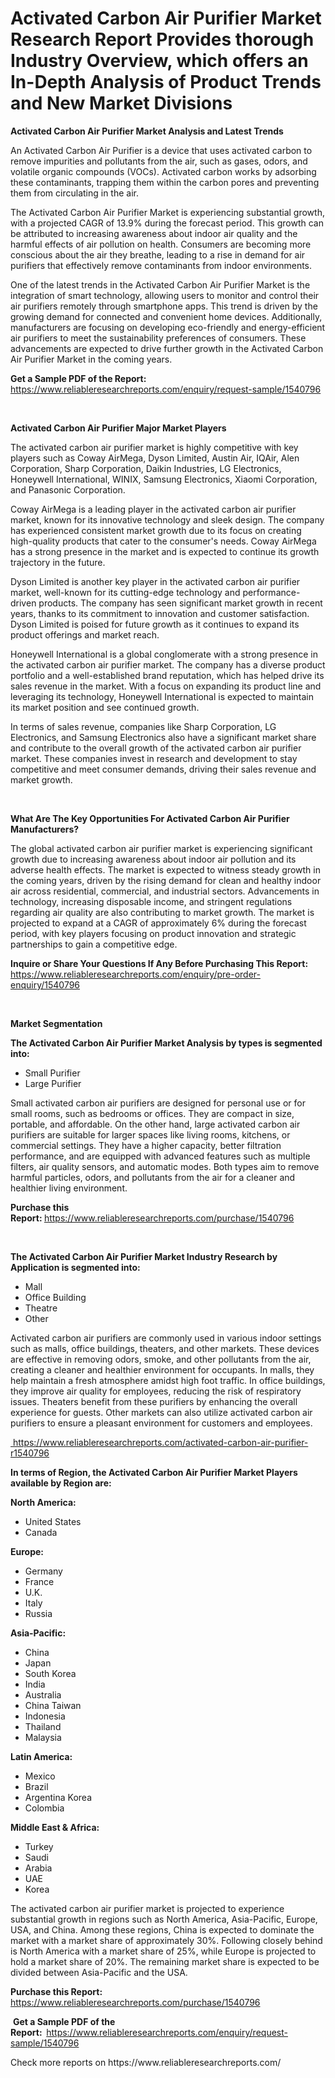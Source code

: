 <p><h1>Activated Carbon Air Purifier Market Research Report Provides thorough Industry Overview, which offers an In-Depth Analysis of Product Trends and New Market Divisions</h1></p><p><strong>Activated Carbon Air Purifier Market Analysis and Latest Trends</strong></p>
<p><p>An Activated Carbon Air Purifier is a device that uses activated carbon to remove impurities and pollutants from the air, such as gases, odors, and volatile organic compounds (VOCs). Activated carbon works by adsorbing these contaminants, trapping them within the carbon pores and preventing them from circulating in the air.</p><p>The Activated Carbon Air Purifier Market is experiencing substantial growth, with a projected CAGR of 13.9% during the forecast period. This growth can be attributed to increasing awareness about indoor air quality and the harmful effects of air pollution on health. Consumers are becoming more conscious about the air they breathe, leading to a rise in demand for air purifiers that effectively remove contaminants from indoor environments.</p><p>One of the latest trends in the Activated Carbon Air Purifier Market is the integration of smart technology, allowing users to monitor and control their air purifiers remotely through smartphone apps. This trend is driven by the growing demand for connected and convenient home devices. Additionally, manufacturers are focusing on developing eco-friendly and energy-efficient air purifiers to meet the sustainability preferences of consumers. These advancements are expected to drive further growth in the Activated Carbon Air Purifier Market in the coming years.</p></p>
<p><strong>Get a Sample PDF of the Report:&nbsp;</strong> <a href="https://www.reliableresearchreports.com/enquiry/request-sample/1540796">https://www.reliableresearchreports.com/enquiry/request-sample/1540796</a></p>
<p>&nbsp;</p>
<p><strong>Activated Carbon Air Purifier Major Market Players</strong></p>
<p><p>The activated carbon air purifier market is highly competitive with key players such as Coway AirMega, Dyson Limited, Austin Air, IQAir, Alen Corporation, Sharp Corporation, Daikin Industries, LG Electronics, Honeywell International, WINIX, Samsung Electronics, Xiaomi Corporation, and Panasonic Corporation.</p><p>Coway AirMega is a leading player in the activated carbon air purifier market, known for its innovative technology and sleek design. The company has experienced consistent market growth due to its focus on creating high-quality products that cater to the consumer's needs. Coway AirMega has a strong presence in the market and is expected to continue its growth trajectory in the future.</p><p>Dyson Limited is another key player in the activated carbon air purifier market, well-known for its cutting-edge technology and performance-driven products. The company has seen significant market growth in recent years, thanks to its commitment to innovation and customer satisfaction. Dyson Limited is poised for future growth as it continues to expand its product offerings and market reach.</p><p>Honeywell International is a global conglomerate with a strong presence in the activated carbon air purifier market. The company has a diverse product portfolio and a well-established brand reputation, which has helped drive its sales revenue in the market. With a focus on expanding its product line and leveraging its technology, Honeywell International is expected to maintain its market position and see continued growth.</p><p>In terms of sales revenue, companies like Sharp Corporation, LG Electronics, and Samsung Electronics also have a significant market share and contribute to the overall growth of the activated carbon air purifier market. These companies invest in research and development to stay competitive and meet consumer demands, driving their sales revenue and market growth.</p></p>
<p>&nbsp;</p>
<p><strong>What Are The Key Opportunities For Activated Carbon Air Purifier Manufacturers?</strong></p>
<p><p>The global activated carbon air purifier market is experiencing significant growth due to increasing awareness about indoor air pollution and its adverse health effects. The market is expected to witness steady growth in the coming years, driven by the rising demand for clean and healthy indoor air across residential, commercial, and industrial sectors. Advancements in technology, increasing disposable income, and stringent regulations regarding air quality are also contributing to market growth. The market is projected to expand at a CAGR of approximately 6% during the forecast period, with key players focusing on product innovation and strategic partnerships to gain a competitive edge.</p></p>
<p><strong>Inquire or Share Your Questions If Any Before Purchasing This Report:</strong> <a href="https://www.reliableresearchreports.com/enquiry/pre-order-enquiry/1540796">https://www.reliableresearchreports.com/enquiry/pre-order-enquiry/1540796</a></p>
<p>&nbsp;</p>
<p><strong>Market Segmentation</strong></p>
<p><strong>The Activated Carbon Air Purifier Market Analysis by types is segmented into:</strong></p>
<p><ul><li>Small Purifier</li><li>Large Purifier</li></ul></p>
<p><p>Small activated carbon air purifiers are designed for personal use or for small rooms, such as bedrooms or offices. They are compact in size, portable, and affordable. On the other hand, large activated carbon air purifiers are suitable for larger spaces like living rooms, kitchens, or commercial settings. They have a higher capacity, better filtration performance, and are equipped with advanced features such as multiple filters, air quality sensors, and automatic modes. Both types aim to remove harmful particles, odors, and pollutants from the air for a cleaner and healthier living environment.</p></p>
<p><strong>Purchase this Report:&nbsp;</strong><a href="https://www.reliableresearchreports.com/purchase/1540796">https://www.reliableresearchreports.com/purchase/1540796</a></p>
<p>&nbsp;</p>
<p><strong>The Activated Carbon Air Purifier Market Industry Research by Application is segmented into:</strong></p>
<p><ul><li>Mall</li><li>Office Building</li><li>Theatre</li><li>Other</li></ul></p>
<p><p>Activated carbon air purifiers are commonly used in various indoor settings such as malls, office buildings, theaters, and other markets. These devices are effective in removing odors, smoke, and other pollutants from the air, creating a cleaner and healthier environment for occupants. In malls, they help maintain a fresh atmosphere amidst high foot traffic. In office buildings, they improve air quality for employees, reducing the risk of respiratory issues. Theaters benefit from these purifiers by enhancing the overall experience for guests. Other markets can also utilize activated carbon air purifiers to ensure a pleasant environment for customers and employees.</p></p>
<p><a href="https://www.reliableresearchreports.com/activated-carbon-air-purifier-r1540796">&nbsp;https://www.reliableresearchreports.com/activated-carbon-air-purifier-r1540796</a></p>
<p><strong>In terms of Region, the Activated Carbon Air Purifier Market Players available by Region are:</strong></p>
<p>
    <p> <strong> North America: </strong>
        <ul>
            <li>United States</li>
            <li>Canada</li>
        </ul>
        </p> 
    <p> <strong> Europe: </strong>
        <ul>
            <li>Germany</li>
            <li>France</li>
            <li>U.K.</li>
            <li>Italy</li>
            <li>Russia</li>
        </ul>
        </p> 
    <p> <strong> Asia-Pacific: </strong>
        <ul>
            <li>China</li>
            <li>Japan</li>
            <li>South Korea</li>
            <li>India</li>
            <li>Australia</li>
            <li>China Taiwan</li>
            <li>Indonesia</li>
            <li>Thailand</li>
            <li>Malaysia</li>
        </ul>
        </p> 
    <p> <strong> Latin America: </strong>
        <ul>
            <li>Mexico</li>
            <li>Brazil</li>
            <li>Argentina Korea</li>
            <li>Colombia</li>
        </ul>
        </p> 
    <p> <strong> Middle East & Africa: </strong>
        <ul>
            <li>Turkey</li>
            <li>Saudi</li>
            <li>Arabia</li>
            <li>UAE</li>
            <li>Korea</li>
        </ul>
    </p>
    </p>
<p><p>The activated carbon air purifier market is projected to experience substantial growth in regions such as North America, Asia-Pacific, Europe, USA, and China. Among these regions, China is expected to dominate the market with a market share of approximately 30%. Following closely behind is North America with a market share of 25%, while Europe is projected to hold a market share of 20%. The remaining market share is expected to be divided between Asia-Pacific and the USA.</p></p>
<p><strong>Purchase this Report: </strong><a href="https://www.reliableresearchreports.com/purchase/1540796">https://www.reliableresearchreports.com/purchase/1540796</a></p>
<p>&nbsp;<strong>Get a Sample PDF of the Report:&nbsp;&nbsp;</strong><a href="https://www.reliableresearchreports.com/enquiry/request-sample/1540796">https://www.reliableresearchreports.com/enquiry/request-sample/1540796</a></p>
<p><strong></strong></p>
<p>Check more reports on https://www.reliableresearchreports.com/</p>